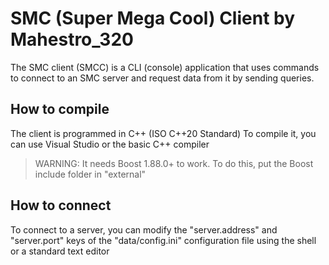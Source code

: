 # SMC (Super Mega Cool) Client by Mahestro_320

The SMC client (SMCC) is a CLI (console) application that uses commands to connect to an SMC server and request data from it by sending queries.

## How to compile

The client is programmed in C++ (ISO C++20 Standard)
To compile it, you can use Visual Studio or the basic C++ compiler

> WARNING: It needs Boost 1.88.0+ to work. To do this, put the Boost include folder in "external"

## How to connect

To connect to a server, you can modify the "server.address" and "server.port" keys of the "data/config.ini" configuration file using the shell or a standard text editor
